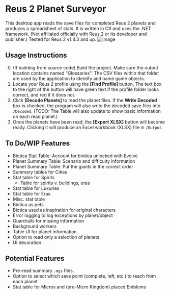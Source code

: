 # Reus 2 Planet Surveyor
This desktop app reads the save files for completed Reus 2 planets and produces a spreadsheet of stats. It is written in C# and uses the .NET framework.
(Not affiliated officially with Reus 2 or its developer and publisher.) Tested for Reus 2 v1.4.3 and up.
![image](https://github.com/user-attachments/assets/835d8993-bad3-4cb7-a1a1-2f0c0b3048c8)
## Usage Instructions
0. (If building from source code) Build the project. Make sure the output location contains named "Glossaries". The CSV files within that folder are used by the application to identify and name game objects.
1. Locate your Reus 2 profile using the **\[Find Profile\]** button. The text box to the right of the button will have green text if the profile folder looks correct, and red if it does not.
2. Click **\[Decode Planets\]** to read the planet files. If the **Write Decoded** box is checked, the program will also write the decoded save files into `/Decoded`. (TODO: The Table will also update to show basic information on each read planet.)
3. Once the planets have been read, the **\[Export XLSX\]** button will become ready. Clicking it will produce an Excel workbook (XLSX) file in `/Output`.
## To Do/WIP Features
* Biotica Stat Table: Account for biotica unlocked with Evolve
* Planet Summary Table: Scenario and difficulty information
* Planet Summary Table: Put the giants in the correct order
* Summary tables for Cities
* Stat table for Spirits
  * Table for spirits v. buildings, eras
* Stat table for Luxuries
* Stat table for Eras
* Misc. stat table
 * Biotica as pets
 * Biotica used as inspiration for original characters
* Error logging to log exceptions by planet/object
* Guardrails for missing information
* Background workers
* Table UI for planet information
* Option to read only a selection of planets
* UI decoration
## Potential Features
* Pre-read summary `.mgs` files.
* Option to select which save point (complete, left, etc.) to reach from each planet
* Stat table for Micros and (pre-Micro Kingdom) placed Emblems
